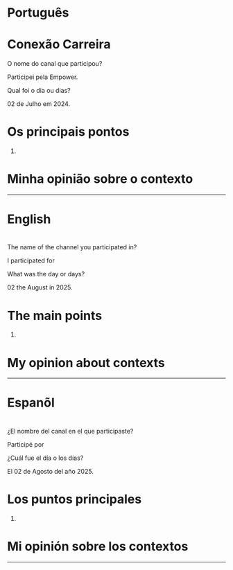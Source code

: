 


# Português 

# Conexão Carreira

O nome do canal que participou?

Participei pela Empower.

Qual foi o dia ou dias?

02 de Julho em 2024.

# Os principais pontos

1.



# Minha opinião sobre o contexto

<p> </p>


--------------------------------------------------------------------------------------------------------------------------------

# English 

# 

The name of the channel you participated in?

I participated for 

What was the day or days?

02 the August in 2025.

# The main points

1. 


# My opinion about contexts

<p> </p>


--------------------------------------------------------------------------------------------------------------------------------

# Espanõl 

# 

¿El nombre del canal en el que participaste?

Participé por  

¿Cuál fue el día o los días?

El 02 de Agosto del año 2025.

#  Los puntos principales

1.


# Mi opinión sobre los contextos

<p></p>

--------------------------------------------------------------------------------------------------------------------------------


